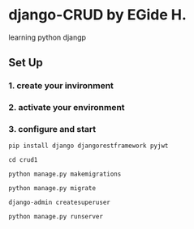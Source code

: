 # django-CRUD by EGide H.
learning python djangp

## Set Up
  ### 1. create your invironment
  ### 2. activate your environment
  ### 3. configure and start
  
```pip install django djangorestframework pyjwt```

```cd crud1```

```python manage.py makemigrations```
    
```python manage.py migrate```
    
```django-admin createsuperuser```
    
```python manage.py runserver```
